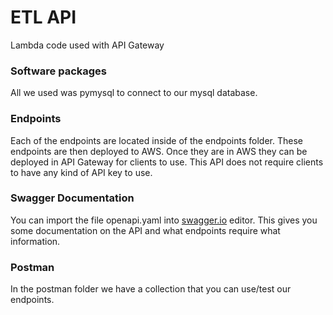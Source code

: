 # ETL API

Lambda code used with API Gateway

### Software packages
All we used was pymysql to connect to our mysql database.

### Endpoints
Each of the endpoints are located inside of the endpoints folder. These endpoints are then deployed to AWS. Once they are in AWS they can be deployed in API Gateway for clients to use. This API does not require clients to have any kind of API key to use. 

### Swagger Documentation
You can import the file openapi.yaml into [swagger.io](https://editor.swagger.io/) editor. This gives you some documentation on the API and what endpoints require what information. 

### Postman
In the postman folder we have a collection that you can use/test our endpoints.
